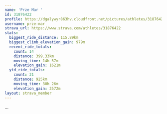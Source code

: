 ```yaml
---
name: 'Prze Mar '
id: 31876422
profile: https://dgalywyr863hv.cloudfront.net/pictures/athletes/31876422/22548952/3/large.jpg
username: prze-mar
strava_url: https://www.strava.com/athletes/31876422
stats:
  biggest_ride_distance: 115.89km
  biggest_climb_elevation_gain: 979m
  recent_ride_totals:
    count: 14
    distance: 399.33km
    moving_time: 14h 57m
    elevation_gain: 1621m
  ytd_ride_totals:
    count: 31
    distance: 925km
    moving_time: 30h 26m
    elevation_gain: 3572m
layout: strava_member
--- 
```

...
